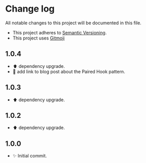 # Change log

All notable changes to this project will be documented in this file.

-   This project adheres to [Semantic Versioning][semver].
-   This project uses [Gitmoji][gitmoji]

## 1.0.4

-   :arrow_up: dependency upgrade.
-   :memo: add link to blog post about the Paired Hook pattern.

## 1.0.3

-   :arrow_up: dependency upgrade.

## 1.0.2

-   :arrow_up: dependency upgrade.

## 1.0.0

-   :sparkles: Initial commit.

<!-- References -->

[gitmoji]: https://gitmoji.dev/
[semver]: https://semver.org/
